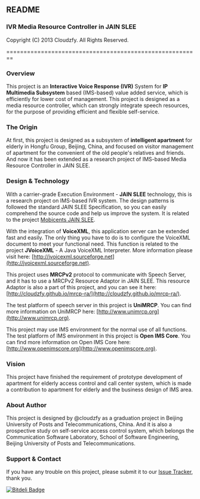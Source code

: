 ## README
### IVR Media Resource Controller in JAIN SLEE
Copyright (C) 2013 Cloudzfy. All Rights Reserved.

========================================================

### Overview
This project is an **Interactive Voice Response (IVR)** System for **IP Multimedia Subsystem** based (IMS-based) value added service, which is efficiently for lower cost of management. This project is designed as a media resource controller, which can strongly integrate speech resources, for the purpose of providing efficient and flexible self-service. 

### The Origin
At first, this project is designed as a subsystem of **intelligent apartment** for elderly in Hongfu Group, Beijing, China, and focused on visitor management of apartment for the convenient of the old people's relatives and friends. And now it has been extended as a research project of IMS-based Media Resource Controller in JAIN SLEE.

### Design & Technology
With a carrier-grade Execution Environment - **JAIN SLEE** technology, this is a research project on IMS-based IVR system. The design patterns is followed the standard JAIN SLEE Specification, so you can easily comprehend the source code and help us improve the system. It is related to the project [Mobicents JAIN SLEE](http://www.mobicents.org/slee/intro.html).

With the integration of **VoiceXML**, this application server can be extended fast and easily. The only thing you have to do is to configure the VoiceXML document to meet your functional need. This function is related to the project **JVoiceXML** - A Java VoiceXML Interpreter. More information please visit here: [http://jvoicexml.sourceforge.net](http://jvoicexml.sourceforge.net).

This project uses **MRCPv2** protocol to communicate with Speech Server, and it has to use a MRCPv2 Resource Adaptor in JAIN SLEE. This resource Adaptor is also a part of this project, and you can see it here: [http://cloudzfy.github.io/mrcp-ra/](http://cloudzfy.github.io/mrcp-ra/).

The test platform of speech server in this project is **UniMRCP**. You can find more information on UniMRCP here: [http://www.unimrcp.org](http://www.unimrcp.org).

This project may use IMS environment for the normal use of all functions. The test platform of IMS environment in this project is **Open IMS Core**. You can find more information on Open IMS Core here: [http://www.openimscore.org](http://www.openimscore.org).

### Vision
This project have finished the requirement of prototype development of apartment for elderly access control and call center system, which is made a contribution to apartment for elderly and the business design of IMS area.

### About Author
This project is designed by @cloudzfy as a graduation project in Beijing University of Posts and Telecommunications, China. And it is also a prospective study on self-service access control system, which belongs the Communication Software Laboratory, School of Software Engineering, Beijing University of Posts and Telecommunications. 

### Support & Contact
If you have any trouble on this project, please submit it to our [Issue Tracker](http://github.com/cloudzfy/gryffin-as/issues), thank you.


[![Bitdeli Badge](https://d2weczhvl823v0.cloudfront.net/bitdeli/bd-ghbadge-visitors/trend.png)](https://bitdeli.com/free "Bitdeli Badge")
